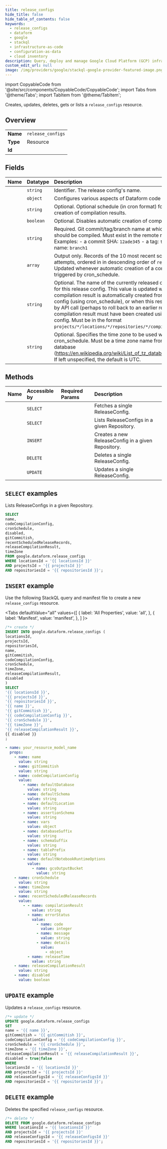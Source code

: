 ```yaml
---
title: release_configs
hide_title: false
hide_table_of_contents: false
keywords:
  - release_configs
  - dataform
  - google
  - stackql
  - infrastructure-as-code
  - configuration-as-data
  - cloud inventory
description: Query, deploy and manage Google Cloud Platform (GCP) infrastructure and resources using SQL
custom_edit_url: null
image: /img/providers/google/stackql-google-provider-featured-image.png
---
```


import CopyableCode from '@site/src/components/CopyableCode/CopyableCode';
import Tabs from '@theme/Tabs';
import TabItem from '@theme/TabItem';

Creates, updates, deletes, gets or lists a <code>release_configs</code> resource.

## Overview
<table><tbody>
<tr><td><b>Name</b></td><td><code>release_configs</code></td></tr>
<tr><td><b>Type</b></td><td>Resource</td></tr>
<tr><td><b>Id</b></td><td><CopyableCode code="google.dataform.release_configs" /></td></tr>
</tbody></table>

## Fields
| Name | Datatype | Description |
|:-----|:---------|:------------|
| <CopyableCode code="name" /> | `string` | Identifier. The release config's name. |
| <CopyableCode code="codeCompilationConfig" /> | `object` | Configures various aspects of Dataform code compilation. |
| <CopyableCode code="cronSchedule" /> | `string` | Optional. Optional schedule (in cron format) for automatic creation of compilation results. |
| <CopyableCode code="disabled" /> | `boolean` | Optional. Disables automatic creation of compilation results. |
| <CopyableCode code="gitCommitish" /> | `string` | Required. Git commit/tag/branch name at which the repository should be compiled. Must exist in the remote repository. Examples: - a commit SHA: `12ade345` - a tag: `tag1` - a branch name: `branch1` |
| <CopyableCode code="recentScheduledReleaseRecords" /> | `array` | Output only. Records of the 10 most recent scheduled release attempts, ordered in in descending order of `release_time`. Updated whenever automatic creation of a compilation result is triggered by cron_schedule. |
| <CopyableCode code="releaseCompilationResult" /> | `string` | Optional. The name of the currently released compilation result for this release config. This value is updated when a compilation result is automatically created from this release config (using cron_schedule), or when this resource is updated by API call (perhaps to roll back to an earlier release). The compilation result must have been created using this release config. Must be in the format `projects/*/locations/*/repositories/*/compilationResults/*`. |
| <CopyableCode code="timeZone" /> | `string` | Optional. Specifies the time zone to be used when interpreting cron_schedule. Must be a time zone name from the time zone database (https://en.wikipedia.org/wiki/List_of_tz_database_time_zones). If left unspecified, the default is UTC. |

## Methods
| Name | Accessible by | Required Params | Description |
|:-----|:--------------|:----------------|:------------|
| <CopyableCode code="get" /> | `SELECT` | <CopyableCode code="locationsId, projectsId, releaseConfigsId, repositoriesId" /> | Fetches a single ReleaseConfig. |
| <CopyableCode code="list" /> | `SELECT` | <CopyableCode code="locationsId, projectsId, repositoriesId" /> | Lists ReleaseConfigs in a given Repository. |
| <CopyableCode code="create" /> | `INSERT` | <CopyableCode code="locationsId, projectsId, repositoriesId" /> | Creates a new ReleaseConfig in a given Repository. |
| <CopyableCode code="delete" /> | `DELETE` | <CopyableCode code="locationsId, projectsId, releaseConfigsId, repositoriesId" /> | Deletes a single ReleaseConfig. |
| <CopyableCode code="patch" /> | `UPDATE` | <CopyableCode code="locationsId, projectsId, releaseConfigsId, repositoriesId" /> | Updates a single ReleaseConfig. |

## `SELECT` examples

Lists ReleaseConfigs in a given Repository.

```sql
SELECT
name,
codeCompilationConfig,
cronSchedule,
disabled,
gitCommitish,
recentScheduledReleaseRecords,
releaseCompilationResult,
timeZone
FROM google.dataform.release_configs
WHERE locationsId = '{{ locationsId }}'
AND projectsId = '{{ projectsId }}'
AND repositoriesId = '{{ repositoriesId }}';
```

## `INSERT` example

Use the following StackQL query and manifest file to create a new <code>release_configs</code> resource.

<Tabs
    defaultValue="all"
    values={[
        { label: 'All Properties', value: 'all', },
        { label: 'Manifest', value: 'manifest', },
    ]
}>
<TabItem value="all">

```sql
/*+ create */
INSERT INTO google.dataform.release_configs (
locationsId,
projectsId,
repositoriesId,
name,
gitCommitish,
codeCompilationConfig,
cronSchedule,
timeZone,
releaseCompilationResult,
disabled
)
SELECT 
'{{ locationsId }}',
'{{ projectsId }}',
'{{ repositoriesId }}',
'{{ name }}',
'{{ gitCommitish }}',
'{{ codeCompilationConfig }}',
'{{ cronSchedule }}',
'{{ timeZone }}',
'{{ releaseCompilationResult }}',
{{ disabled }}
;
```
</TabItem>
<TabItem value="manifest">

```yaml
- name: your_resource_model_name
  props:
    - name: name
      value: string
    - name: gitCommitish
      value: string
    - name: codeCompilationConfig
      value:
        - name: defaultDatabase
          value: string
        - name: defaultSchema
          value: string
        - name: defaultLocation
          value: string
        - name: assertionSchema
          value: string
        - name: vars
          value: object
        - name: databaseSuffix
          value: string
        - name: schemaSuffix
          value: string
        - name: tablePrefix
          value: string
        - name: defaultNotebookRuntimeOptions
          value:
            - name: gcsOutputBucket
              value: string
    - name: cronSchedule
      value: string
    - name: timeZone
      value: string
    - name: recentScheduledReleaseRecords
      value:
        - - name: compilationResult
            value: string
          - name: errorStatus
            value:
              - name: code
                value: integer
              - name: message
                value: string
              - name: details
                value:
                  - object
          - name: releaseTime
            value: string
    - name: releaseCompilationResult
      value: string
    - name: disabled
      value: boolean

```
</TabItem>
</Tabs>

## `UPDATE` example

Updates a <code>release_configs</code> resource.

```sql
/*+ update */
UPDATE google.dataform.release_configs
SET 
name = '{{ name }}',
gitCommitish = '{{ gitCommitish }}',
codeCompilationConfig = '{{ codeCompilationConfig }}',
cronSchedule = '{{ cronSchedule }}',
timeZone = '{{ timeZone }}',
releaseCompilationResult = '{{ releaseCompilationResult }}',
disabled = true|false
WHERE 
locationsId = '{{ locationsId }}'
AND projectsId = '{{ projectsId }}'
AND releaseConfigsId = '{{ releaseConfigsId }}'
AND repositoriesId = '{{ repositoriesId }}';
```

## `DELETE` example

Deletes the specified <code>release_configs</code> resource.

```sql
/*+ delete */
DELETE FROM google.dataform.release_configs
WHERE locationsId = '{{ locationsId }}'
AND projectsId = '{{ projectsId }}'
AND releaseConfigsId = '{{ releaseConfigsId }}'
AND repositoriesId = '{{ repositoriesId }}';
```
